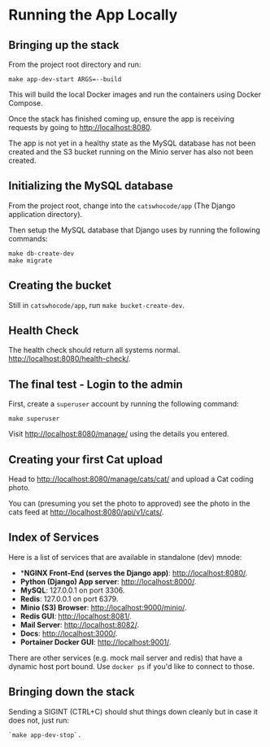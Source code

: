 # Running the App Locally

## Bringing up the stack

From the project root directory and run:
 
    make app-dev-start ARGS=--build

This will build the local Docker images and run the containers using Docker Compose.

Once the stack has finished coming up, ensure the app is receiving requests by going to [http://localhost:8080](http://localhost:8080).

The app is not yet in a healthy state as the MySQL database has not been created and the S3 bucket running on the Minio server has also not been created. 

## Initializing the MySQL database

From the project root, change into the `catswhocode/app` (The Django application directory).

Then setup the MySQL database that Django uses by running the following commands:

    make db-create-dev
    make migrate   
    
## Creating the bucket

Still in `catswhocode/app`, run `make bucket-create-dev`.

## Health Check

The health check should return all systems normal. [http://localhost:8080/health-check/](http://localhost:8080/health-check/).

## The final test - Login to the admin

First, create a `superuser` account by running the following command:

    make superuser

Visit [http://localhost:8080/manage/](http://localhost:8080/manage/) using the details you entered.

## Creating your first Cat upload

Head to [http://localhost:8080/manage/cats/cat/](http://localhost:8080/manage/cats/cat/) and upload a Cat coding photo.

You can (presuming you set the photo to approved) see the photo in the cats feed at [http://localhost:8080/api/v1/cats/](http://localhost:8080/api/v1/cats/).

## Index of Services 

Here is a list of services that are available in standalone (dev) mnode:

- ***NGINX Front-End (serves the Django app)**: [http://localhost:8080/](http://localhost:8080/).
- **Python (Django) App server**: [http://localhost:8000/](http://localhost:8080/).
- **MySQL**: 127.0.0.1 on port 3306.
- **Redis**: 127.0.0.1 on port 6379.
- **Minio (S3) Browser**: [http://localhost:9000/minio/](http://localhost:9000/minio/).
- **Redis GUI**: [http://localhost:8081/](http://localhost:8081/).
- **Mail Server**: [http://localhost:8082/](http://localhost:8082/).
- **Docs**: [http://localhost:3000/](http://localhost:3000/).
- **Portainer Docker GUI**: [http://localhost:9001/](http://localhost:9001/).

There are other services (e.g. mock mail server and redis) that have a dynamic host port bound. Use `docker ps` if you'd 
like to connect to those.

## Bringing down the stack

Sending a SIGINT (CTRL+C) should shut things down cleanly but in case it does not, just run:

    `make app-dev-stop`.